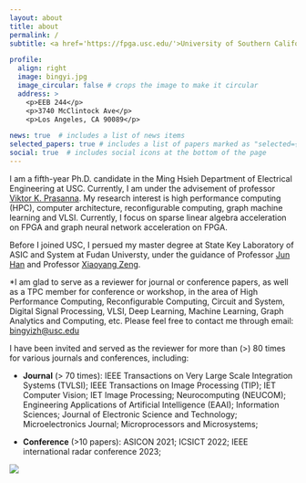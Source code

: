 ```yaml
---
layout: about
title: about
permalink: /
subtitle: <a href='https://fpga.usc.edu/'>University of Southern California, FPGA/PARALLEL COMPUTING LAB</a>

profile:
  align: right
  image: bingyi.jpg
  image_circular: false # crops the image to make it circular
  address: >
    <p>EEB 244</p>
    <p>3740 McClintock Ave</p>
    <p>Los Angeles, CA 90089</p>

news: true  # includes a list of news items
selected_papers: true # includes a list of papers marked as "selected={true}"
social: true  # includes social icons at the bottom of the page
---
```





I am a fifth-year Ph.D. candidate in the Ming Hsieh Department of Electrical Engineering at USC. Currently, I am under the advisement of professor [Viktor K. Prasanna](https://sites.usc.edu/prasanna/). My research interest is high performance computing (HPC), computer architecture, reconfigurable computing, graph machine learning and VLSI. Currently, I focus on sparse linear algebra acceleration on FPGA and graph neural network acceleration on FPGA.

Before I joined USC, I persued my master degree at State Key Laboratory of ASIC and System at Fudan Universty, under the guidance of Professor [Jun Han](https://sme.fudan.edu.cn/5f/da/c31145a352218/page.htm) and Professor [Xiaoyang Zeng](https://sme.fudan.edu.cn/60/76/c31158a352374/page.htm).

*I am glad to serve as a reviewer for journal or conference papers, as well as a TPC member for conference or workshop, in the area of High Performance Computing, Reconfigurable Computing, Circuit and System, Digital Signal Processing, VLSI, Deep Learning, Machine Learning, Graph Analytics and Computing, etc. Please feel free to contact me through email: bingyizh@usc.edu

I have been invited and served as the reviewer for more than (>) 80 times for various journals and conferences, including: 

- **Journal** (> 70 times):  IEEE Transactions on Very Large Scale Integration Systems (TVLSI); IEEE Transactions on Image Processing (TIP); IET Computer Vision; IET Image Processing; Neurocomputing (NEUCOM); Engineering Applications of Artificial Intelligence (EAAI); Information Sciences;  Journal of Electronic Science and Technology; Microelectronics Journal; Microprocessors and Microsystems; 

- **Conference** (>10 papers): ASICON 2021; ICSICT 2022; IEEE international radar conference 2023;





<a href="https://clustrmaps.com/site/1bu9v"  title="Visit tracker"><img src="//www.clustrmaps.com/map_v2.png?d=LhtyjuZxtABtH6YrEna8s5JIwSktaYeqHFO-ndnB2h4&cl=ffffff" /></a>


